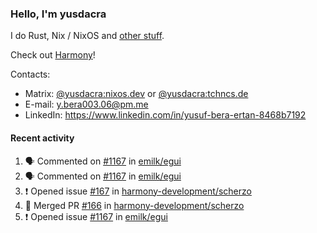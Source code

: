 ### Hello, I'm yusdacra

I do Rust, Nix / NixOS and [other stuff](https://yusdacra.gitlab.io/about).

Check out [Harmony](https://github.com/harmony-development)!

Contacts:
- Matrix: [@yusdacra:nixos.dev](https://matrix.to/#/@yusdacra:nixos.dev) or [@yusdacra:tchncs.de](https://matrix.to/#/@yusdacra:tchncs.de)
- E-mail: y.bera003.06@pm.me
- LinkedIn: https://www.linkedin.com/in/yusuf-bera-ertan-8468b7192

#### Recent activity

<!--START_SECTION:activity-->
1. 🗣 Commented on [#1167](https://github.com/emilk/egui/issues/1167) in [emilk/egui](https://github.com/emilk/egui)
2. 🗣 Commented on [#1167](https://github.com/emilk/egui/issues/1167) in [emilk/egui](https://github.com/emilk/egui)
3. ❗️ Opened issue [#167](https://github.com/harmony-development/scherzo/issues/167) in [harmony-development/scherzo](https://github.com/harmony-development/scherzo)
4. 🎉 Merged PR [#166](https://github.com/harmony-development/scherzo/pull/166) in [harmony-development/scherzo](https://github.com/harmony-development/scherzo)
5. ❗️ Opened issue [#1167](https://github.com/emilk/egui/issues/1167) in [emilk/egui](https://github.com/emilk/egui)
<!--END_SECTION:activity-->
